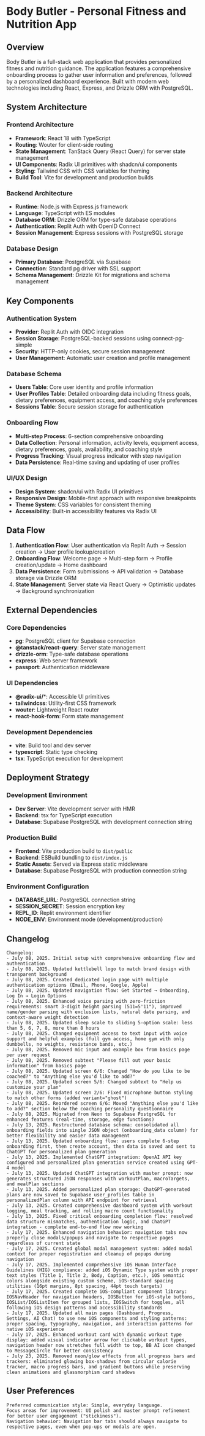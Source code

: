 # Body Butler - Personal Fitness and Nutrition App

## Overview

Body Butler is a full-stack web application that provides personalized fitness and nutrition guidance. The application features a comprehensive onboarding process to gather user information and preferences, followed by a personalized dashboard experience. Built with modern web technologies including React, Express, and Drizzle ORM with PostgreSQL.

## System Architecture

### Frontend Architecture
- **Framework**: React 18 with TypeScript
- **Routing**: Wouter for client-side routing
- **State Management**: TanStack Query (React Query) for server state management
- **UI Components**: Radix UI primitives with shadcn/ui components
- **Styling**: Tailwind CSS with CSS variables for theming
- **Build Tool**: Vite for development and production builds

### Backend Architecture
- **Runtime**: Node.js with Express.js framework
- **Language**: TypeScript with ES modules
- **Database ORM**: Drizzle ORM for type-safe database operations
- **Authentication**: Replit Auth with OpenID Connect
- **Session Management**: Express sessions with PostgreSQL storage

### Database Design
- **Primary Database**: PostgreSQL via Supabase
- **Connection**: Standard pg driver with SSL support
- **Schema Management**: Drizzle Kit for migrations and schema management

## Key Components

### Authentication System
- **Provider**: Replit Auth with OIDC integration
- **Session Storage**: PostgreSQL-backed sessions using connect-pg-simple
- **Security**: HTTP-only cookies, secure session management
- **User Management**: Automatic user creation and profile management

### Database Schema
- **Users Table**: Core user identity and profile information
- **User Profiles Table**: Detailed onboarding data including fitness goals, dietary preferences, equipment access, and coaching style preferences
- **Sessions Table**: Secure session storage for authentication

### Onboarding Flow
- **Multi-step Process**: 6-section comprehensive onboarding
- **Data Collection**: Personal information, activity levels, equipment access, dietary preferences, goals, availability, and coaching style
- **Progress Tracking**: Visual progress indicator with step navigation
- **Data Persistence**: Real-time saving and updating of user profiles

### UI/UX Design
- **Design System**: shadcn/ui with Radix UI primitives
- **Responsive Design**: Mobile-first approach with responsive breakpoints
- **Theme System**: CSS variables for consistent theming
- **Accessibility**: Built-in accessibility features via Radix UI

## Data Flow

1. **Authentication Flow**: User authentication via Replit Auth → Session creation → User profile lookup/creation
2. **Onboarding Flow**: Welcome page → Multi-step form → Profile creation/update → Home dashboard
3. **Data Persistence**: Form submissions → API validation → Database storage via Drizzle ORM
4. **State Management**: Server state via React Query → Optimistic updates → Background synchronization

## External Dependencies

### Core Dependencies
- **pg**: PostgreSQL client for Supabase connection
- **@tanstack/react-query**: Server state management
- **drizzle-orm**: Type-safe database operations
- **express**: Web server framework
- **passport**: Authentication middleware

### UI Dependencies
- **@radix-ui/***: Accessible UI primitives
- **tailwindcss**: Utility-first CSS framework
- **wouter**: Lightweight React router
- **react-hook-form**: Form state management

### Development Dependencies
- **vite**: Build tool and dev server
- **typescript**: Static type checking
- **tsx**: TypeScript execution for development

## Deployment Strategy

### Development Environment
- **Dev Server**: Vite development server with HMR
- **Backend**: tsx for TypeScript execution
- **Database**: Supabase PostgreSQL with development connection string

### Production Build
- **Frontend**: Vite production build to `dist/public`
- **Backend**: ESBuild bundling to `dist/index.js`
- **Static Assets**: Served via Express static middleware
- **Database**: Supabase PostgreSQL with production connection string

### Environment Configuration
- **DATABASE_URL**: PostgreSQL connection string
- **SESSION_SECRET**: Session encryption key
- **REPL_ID**: Replit environment identifier
- **NODE_ENV**: Environment mode (development/production)

## Changelog

```
Changelog:
- July 08, 2025. Initial setup with comprehensive onboarding flow and authentication
- July 08, 2025. Updated kettlebell logo to match brand design with transparent background
- July 08, 2025. Created dedicated login page with multiple authentication options (Email, Phone, Google, Apple)
- July 08, 2025. Updated navigation flow: Get Started → Onboarding, Log In → Login Options
- July 08, 2025. Enhanced voice parsing with zero-friction requirements: smart 3-digit height parsing (511=5'11"), improved name/gender parsing with exclusion lists, natural date parsing, and context-aware weight detection
- July 08, 2025. Updated sleep scale to sliding 5-option scale: less than 5, 6, 7, 8, more than 8 hours
- July 08, 2025. Changed equipment access to text input with voice support and helpful examples (full gym access, home gym with only dumbbells, no weights, resistance bands, etc.)
- July 08, 2025. Removed mic input and example box from basics page per user request
- July 08, 2025. Removed subtext "Please fill out your basic information" from basics page
- July 08, 2025. Updated screen 6/6: Changed "How do you like to be coached?" to "Anything else you'd like to add?"
- July 08, 2025. Updated screen 5/6: Changed subtext to "Help us customize your plan"
- July 08, 2025. Updated screen 2/6: Fixed microphone button styling to match other forms (added variant="ghost")
- July 08, 2025. Reordered screen 6/6: Moved "Anything else you'd like to add?" section below the coaching personality questionnaire
- July 08, 2025. Migrated from Neon to Supabase PostgreSQL for enhanced features (real-time, storage, edge functions)
- July 13, 2025. Restructured database schema: consolidated all onboarding fields into single JSON object (onboarding_data column) for better flexibility and easier data management
- July 13, 2025. Updated onboarding flow: users complete 6-step onboarding first, then create account, then data is saved and sent to ChatGPT for personalized plan generation
- July 13, 2025. Implemented ChatGPT integration: OpenAI API key configured and personalized plan generation service created using GPT-4 model
- July 13, 2025. Updated ChatGPT integration with master prompt: now generates structured JSON responses with workoutPlan, macroTargets, and mealPlan sections
- July 13, 2025. Added personalized plan storage: ChatGPT-generated plans are now saved to Supabase user_profiles table in personalizedPlan column with API endpoint for retrieval
- July 13, 2025. Created comprehensive dashboard system with workout logging, meal tracking, and rolling macro count functionality
- July 13, 2025. Fixed critical onboarding completion flow: resolved data structure mismatches, authentication logic, and ChatGPT integration - complete end-to-end flow now working
- July 17, 2025. Enhanced navigation behavior: navigation tabs now properly close modals/popups and navigate to respective pages regardless of current state
- July 17, 2025. Created global modal management system: added modal context for proper registration and cleanup of popups during navigation
- July 17, 2025. Implemented comprehensive iOS Human Interface Guidelines (HIG) compliance: added iOS Dynamic Type system with proper text styles (Title 1, Title 2, Body, Caption, etc.), iOS semantic colors alongside existing custom scheme, iOS-standard spacing utilities (16pt margins, 8pt spacing, 44pt touch targets)
- July 17, 2025. Created complete iOS-compliant component library: IOSNavHeader for navigation headers, IOSButton for iOS-style buttons, IOSList/IOSListItem for grouped lists, IOSSwitch for toggles, all following iOS design patterns and accessibility standards
- July 17, 2025. Updated all main pages (Dashboard, Progress, Settings, AI Chat) to use new iOS components and styling patterns: proper spacing, typography, navigation, and interaction patterns for native iOS experience
- July 17, 2025. Enhanced workout card with dynamic workout type display: added visual indicator arrow for clickable workout types, navigation header now stretches full width to top, BB AI icon changed to MessageCircle for better consistency
- July 23, 2025. Removed neon/glow effects from all progress bars and trackers: eliminated glowing box-shadows from circular calorie tracker, macro progress bars, and gradient buttons while preserving clean animations and glassmorphism card shadows
```

## User Preferences

```
Preferred communication style: Simple, everyday language.
Focus areas for improvement: UI polish and master prompt refinement for better user engagement ("stickiness").
Navigation behavior: Navigation bar tabs should always navigate to respective pages, even when pop-ups or modals are open.
```